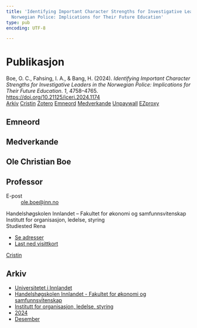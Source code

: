 ```yaml
---
title: 'Identifying Important Character Strengths for Investigative Leaders in the
  Norwegian Police: Implications for Their Future Education'
type: pub
encoding: UTF-8

---
```

<h1>Publikasjon</h1>
<article id="csl-bib-container-I9L2V9KB" class="csl-bib-container">
  <div class="csl-bib-body"> <div class="csl-entry">Boe, O. C., Fahsing, I. A., &#38; Bang, H. (2024). <i>Identifying Important Character Strengths for Investigative Leaders in the Norwegian Police: Implications for Their Future Education</i>. <i>1</i>, 4758–4765. <a href="https://doi.org/10.21125/iceri.2024.1174">https://doi.org/10.21125/iceri.2024.1174</a></div> </div>
  <div class="csl-bib-buttons">
    <a href="#taxonomy-article-I9L2V9KB" alt="archive" class="csl-bib-button">Arkiv</a>
    <a href="https://app.cristin.no/results/show.jsf?id=2328574" alt="Cristin" class="csl-bib-button">Cristin</a>
    <a href="http://zotero.org/groups/5881554/items/I9L2V9KB" alt="Zotero" class="csl-bib-button">Zotero</a>
    <a href="#keywords-article-I9L2V9KB" alt="keywords" class="csl-bib-button">Emneord</a>
    <a href="#contributors-article-I9L2V9KB" alt="contributors" class="csl-bib-button">Medverkande</a>
    <a href="https://doi.org/10.21125/iceri.2024.1174" alt="Unpaywall" class="csl-bib-button">Unpaywall</a>
    <a href="https://doi.org/10.21125/iceri.2024.1174" alt="EZproxy" class="csl-bib-button">EZproxy</a>
  </div>
  <div id="csl-bib-meta-container-I9L2V9KB"></div>
</article>
<div id="csl-bib-meta-I9L2V9KB" class="csl-bib-meta">
  <article id="keywords-article-I9L2V9KB" class="keywords-article">
    <h1>Emneord</h1>
    
  </article>
  <article id="contributors-article-I9L2V9KB" class="contributors-article">
    <h1>Medverkande</h1>
    <div class="personas"> <div class="vrtx-hinn-person-card"> <div class="photo"> <i class="lar la-user-circle missing-person"></i> </div> <div class="info"> <hgroup><h1>Ole Christian Boe</h1> <h2>Professor</h2> </hgroup><dl> <dt>E-post</dt> <dd> <a href="mailto:ole.boe@inn.no">ole.boe@inn.no</a> </dd> </dl> <p> Handelshøgskolen Innlandet – Fakultet for økonomi og samfunnsvitenskap<br> Institutt for organisasjon, ledelse, styring<br> Studiested Rena </p> <ul class="vrtx-hinn-links"> <li><a href="https://www.inn.no/finn-en-ansatt/ole-boe.html#vrtx-hinn-addresses">Se adresser</a></li> <li><a href="https://www.inn.no/finn-en-ansatt/ole-boe.html?vrtx=vcf">Last ned visittkort</a></li> </ul> </div> </div> <a href="https://app.cristin.no/persons/show.jsf?id=603087" alt="Cristin URL" class="personas-cristin">Cristin</a> </div>
  </article>
  <article id="taxonomy-article-I9L2V9KB" class="taxonomy-article">
    <h1>Arkiv</h1>
    <ul>
      <li><a href="{{< params subfolder >}}nn/archive/?key=3DCRN523">Universitetet i Innlandet</a></li>
      <li><a href="{{< params subfolder >}}nn/archive/?key=DU8Q9LN9">Handelshøgskolen Innlandet - Fakultet for økonomi og samfunnsvitenskap</a></li>
      <li><a href="{{< params subfolder >}}nn/archive/?key=4LUWR3ZM">Institutt for organisasjon, ledelse, styring</a></li>
      <li><a href="{{< params subfolder >}}nn/archive/?key=TY5PNNUR">2024</a></li>
      <li><a href="{{< params subfolder >}}nn/archive/?key=YRAMKLSV">Desember</a></li>
    </ul>
  </article>
</div>
